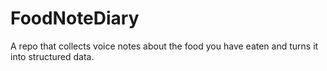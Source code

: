 # FoodNoteDiary
A repo that collects voice notes about the food you have eaten and turns it into structured data.

